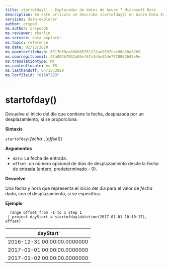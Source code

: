 ```yaml
---
title: startofday() - Explorador de datos de Azure ? Microsoft Docs
description: En este artículo se describe startofday() en Azure Data Explorer.
services: data-explorer
author: orspod
ms.author: orspodek
ms.reviewer: rkarlin
ms.service: data-explorer
ms.topic: reference
ms.date: 02/13/2020
ms.openlocfilehash: 6517b50ca880085761212ae9037cee96d20a3269
ms.sourcegitcommit: 47a002b7032a05ef67c4e5e12de7720062645e9e
ms.translationtype: MT
ms.contentlocale: es-ES
ms.lasthandoff: 04/15/2020
ms.locfileid: "81507283"
---
```

# <a name="startofday"></a>startofday()

Devuelve el inicio del día que contiene la fecha, desplazada por un desplazamiento, si se proporciona.

**Sintaxis**

`startofday(`*fecha* `,`[*offset*]`)`

**Argumentos**

* `date`: La fecha de entrada.
* `offset`: un número opcional de días de desplazamiento desde la fecha de entrada (entero, predeterminado - 0). 

**Devuelve**

Una fecha y hora que representa el inicio del día para el valor de *fecha* dado, con el desplazamiento, si se especifica.

**Ejemplo**

```kusto
  range offset from -1 to 1 step 1
 | project dayStart = startofday(datetime(2017-01-01 10:10:17), offset) 
```

|dayStart|
|---|
|2016-12-31 00:00:00.0000000|
|2017-01-01 00:00:00.0000000|
|2017-01-02 00:00:00.0000000|
